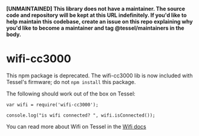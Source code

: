 **[UNMAINTAINED] This library does not have a maintainer. The source code and repository will be kept at this URL indefinitely. If you'd like to help maintain this codebase, create an issue on this repo explaining why you'd like to become a maintainer and tag @tessel/maintainers in the body.**

wifi-cc3000
===========

This npm package is deprecated. The wifi-cc3000 lib is now included with Tessel's firmware; do not `npm install` this package.

The following should work out of the box on Tessel:

```
var wifi = require('wifi-cc3000');

console.log("is wifi connected? ", wifi.isConnected());
```

You can read more about Wifi on Tessel in the [Wifi docs](https://tessel.io/docs/wifi)
